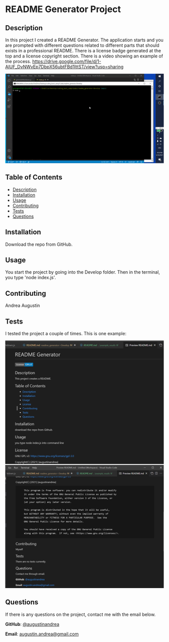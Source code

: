 # README Generator Project

  ## Description
  In this project I created a README Generator. The application starts and you are prompted with different questions related to different parts that should exists in a professional README. There is a license badge generated at the top and a license copyright section. There is a video showing an example of the process.
  https://drive.google.com/file/d/1-AlUF_DvNWvEp7DbpX56ubtFBd1IttST/view?usp=sharing

  ![video](./Develop/assets/example_start_gif.gif "README example")

  ## Table of Contents
  * [Description](#Description)
  * [Installation](#Installation)
  * [Usage](#Usage)
  * [Contributing](#Contributing)
  * [Tests](#Tests)
  * [Questions](#Questions)

 
  ## Installation
  Download the repo from GitHub.

  ## Usage
  You start the project by going into the Develop folder. Then in the terminal, you type 'node index.js'.

  ## Contributing
  Andrea Augustin

  ## Tests
  I tested the project a couple of times. This is one example:

  ![example_1](./Develop/assets/example_01.png "example 1")
  ![example_2](./Develop/assets/example_02.png "example 1")

  
  ## Questions
  If there is any questions on the project, contact me with the email below.

  **GitHub**: [@augustinandrea](https://github.com/augustinandrea)
  

  **Email**: augustin.andrea@gmail.com



